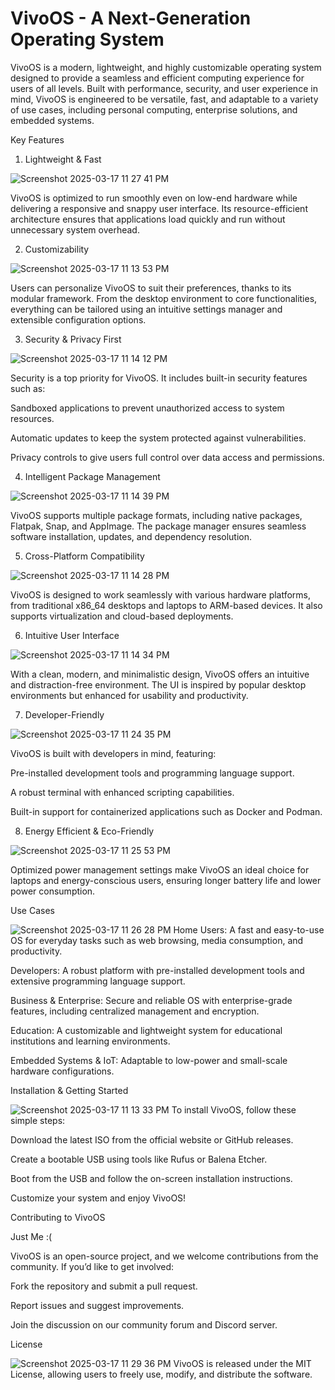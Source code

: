 # VivoOS - A Next-Generation Operating System

VivoOS is a modern, lightweight, and highly customizable operating system designed to provide a seamless and efficient computing experience for users of all levels. Built with performance, security, and user experience in mind, VivoOS is engineered to be versatile, fast, and adaptable to a variety of use cases, including personal computing, enterprise solutions, and embedded systems.

Key Features

1. Lightweight & Fast

![Screenshot 2025-03-17 11 27 41 PM](https://github.com/user-attachments/assets/53a3681f-8e79-47bf-b55f-0e941dad7229)

VivoOS is optimized to run smoothly even on low-end hardware while delivering a responsive and snappy user interface. Its resource-efficient architecture ensures that applications load quickly and run without unnecessary system overhead.

2. Customizability

![Screenshot 2025-03-17 11 13 53 PM](https://github.com/user-attachments/assets/eb2f59b7-3f06-4c9d-b60d-cff6a5b8ec78)

Users can personalize VivoOS to suit their preferences, thanks to its modular framework. From the desktop environment to core functionalities, everything can be tailored using an intuitive settings manager and extensible configuration options.

3. Security & Privacy First

![Screenshot 2025-03-17 11 14 12 PM](https://github.com/user-attachments/assets/da4c63b8-0ca5-43d1-9ced-1a50b8c111c4)

Security is a top priority for VivoOS. It includes built-in security features such as:

Sandboxed applications to prevent unauthorized access to system resources.

Automatic updates to keep the system protected against vulnerabilities.

Privacy controls to give users full control over data access and permissions.

4. Intelligent Package Management

![Screenshot 2025-03-17 11 14 39 PM](https://github.com/user-attachments/assets/50fe3079-9120-4203-adb7-2448ea920387)

VivoOS supports multiple package formats, including native packages, Flatpak, Snap, and AppImage. The package manager ensures seamless software installation, updates, and dependency resolution.

5. Cross-Platform Compatibility

![Screenshot 2025-03-17 11 14 28 PM](https://github.com/user-attachments/assets/d87ff172-4390-41e0-8344-91838c1500a5)

VivoOS is designed to work seamlessly with various hardware platforms, from traditional x86_64 desktops and laptops to ARM-based devices. It also supports virtualization and cloud-based deployments.

6. Intuitive User Interface

![Screenshot 2025-03-17 11 14 34 PM](https://github.com/user-attachments/assets/5abdc4c6-5314-4463-a9b2-6fb2e293b677)

With a clean, modern, and minimalistic design, VivoOS offers an intuitive and distraction-free environment. The UI is inspired by popular desktop environments but enhanced for usability and productivity.

7. Developer-Friendly

![Screenshot 2025-03-17 11 24 35 PM](https://github.com/user-attachments/assets/9e03a8a9-1c05-403a-b5fe-70a16e621de3)

VivoOS is built with developers in mind, featuring:

Pre-installed development tools and programming language support.

A robust terminal with enhanced scripting capabilities.

Built-in support for containerized applications such as Docker and Podman.

8. Energy Efficient & Eco-Friendly

![Screenshot 2025-03-17 11 25 53 PM](https://github.com/user-attachments/assets/dc426e5f-7a69-49e3-835b-2e7a8ba7ca6b)

Optimized power management settings make VivoOS an ideal choice for laptops and energy-conscious users, ensuring longer battery life and lower power consumption.

Use Cases

![Screenshot 2025-03-17 11 26 28 PM](https://github.com/user-attachments/assets/5a6cc456-3ea4-4cad-ac8f-d9224b00e814)
Home Users: A fast and easy-to-use OS for everyday tasks such as web browsing, media consumption, and productivity.

Developers: A robust platform with pre-installed development tools and extensive programming language support.

Business & Enterprise: Secure and reliable OS with enterprise-grade features, including centralized management and encryption.

Education: A customizable and lightweight system for educational institutions and learning environments.

Embedded Systems & IoT: Adaptable to low-power and small-scale hardware configurations.

Installation & Getting Started

![Screenshot 2025-03-17 11 13 33 PM](https://github.com/user-attachments/assets/2a2b4ad4-b2d2-4c30-9a70-2ba0034e53e9)
To install VivoOS, follow these simple steps:

Download the latest ISO from the official website or GitHub releases.

Create a bootable USB using tools like Rufus or Balena Etcher.

Boot from the USB and follow the on-screen installation instructions.

Customize your system and enjoy VivoOS!

Contributing to VivoOS

Just Me :(

VivoOS is an open-source project, and we welcome contributions from the community. If you’d like to get involved:

Fork the repository and submit a pull request.

Report issues and suggest improvements.

Join the discussion on our community forum and Discord server.

License

![Screenshot 2025-03-17 11 29 36 PM](https://github.com/user-attachments/assets/571b83cc-8744-4730-87f0-958ca7d19fcb)
VivoOS is released under the MIT License, allowing users to freely use, modify, and distribute the software.

